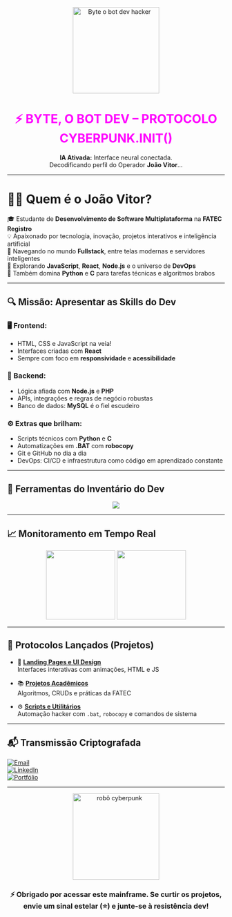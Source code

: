 <!-- README com personagem personalizado -->

<div align="center">
  <img src="https://media.giphy.com/media/IdyAQJVN2kVPNUrojM/giphy.gif" width="200px" alt="Byte o bot dev hacker" />
  <h1 style="color:#ff00ff;">⚡ BYTE, O BOT DEV – PROTOCOLO CYBERPUNK.INIT()</h1>
  <p><strong>IA Ativada:</strong> Interface neural conectada.<br>Decodificando perfil do Operador <strong>João Vitor</strong>...</p>
</div>

---

# 🧑‍💻 Quem é o João Vitor?

🎓 Estudante de **Desenvolvimento de Software Multiplataforma** na **FATEC Registro**  
💡 Apaixonado por tecnologia, inovação, projetos interativos e inteligência artificial  
🚀 Navegando no mundo **Fullstack**, entre telas modernas e servidores inteligentes  
🌱 Explorando **JavaScript**, **React**, **Node.js** e o universo de **DevOps**  
🐍 Também domina **Python** e **C** para tarefas técnicas e algoritmos brabos  

---

## 🔍 Missão: Apresentar as Skills do Dev

### 🖥️ Frontend:
- HTML, CSS e JavaScript na veia!
- Interfaces criadas com **React**
- Sempre com foco em **responsividade** e **acessibilidade**

### 🔧 Backend:
- Lógica afiada com **Node.js** e **PHP**
- APIs, integrações e regras de negócio robustas
- Banco de dados: **MySQL** é o fiel escudeiro

### ⚙️ Extras que brilham:
- Scripts técnicos com **Python** e **C**
- Automatizações em **.BAT** com **robocopy**
- Git e GitHub no dia a dia
- DevOps: CI/CD e infraestrutura como código em aprendizado constante

---

## 🧰 Ferramentas do Inventário do Dev

<p align="center">
  <img src="https://skillicons.dev/icons?i=html,css,js,react,nodejs,php,mysql,python,c,vscode,git,bash" />
</p>

---

## 📈 Monitoramento em Tempo Real

<p align="center">
  <img height="160em" src="https://github-readme-stats.vercel.app/api?username=JaoVitor7b&show_icons=true&theme=radical" />
  <img height="160em" src="https://github-readme-stats.vercel.app/api/top-langs/?username=JaoVitor7b&layout=compact&theme=radical"/>
</p>

---

## 🚀 Protocolos Lançados (Projetos)

- 🎨 [**Landing Pages e UI Design**](https://github.com/JaoVitor7b/landing-page-css)  
  Interfaces interativas com animações, HTML e JS

- 📚 [**Projetos Acadêmicos**](https://github.com/JaoVitor7b?tab=repositories)  
  Algoritmos, CRUDs e práticas da FATEC

- ⚙️ [**Scripts e Utilitários**](https://github.com/JaoVitor7b/robocopy-bat)  
  Automação hacker com `.bat`, `robocopy` e comandos de sistema

---

## 📬 Transmissão Criptografada

[![Email](https://img.shields.io/badge/Email-vitorrosa6969@gmail.com-EA4335?style=for-the-badge&logo=gmail&logoColor=white)](mailto:vitorrosa6969@gmail.com)  
[![LinkedIn](https://img.shields.io/badge/LinkedIn-João%20Vitor%20Rosa-0A66C2?style=for-the-badge&logo=linkedin&logoColor=white)](https://www.linkedin.com/in/jo%C3%A3o-vitor-rosa-028506308)  
[![Portfólio](https://img.shields.io/badge/Portfólio-Acessar-8000FF?style=for-the-badge&logo=githubpages&logoColor=white)](https://jaovitor7b.github.io/mobile/index.html)

---

<div align="center">
  <img src="https://media.giphy.com/media/kHx9VZ1z3zKBa/giphy.gif" width="200px" alt="robô cyberpunk" />
  <h3>⚡ Obrigado por acessar este mainframe. Se curtir os projetos, envie um sinal estelar (⭐) e junte-se à resistência dev!</h3>
</div>
